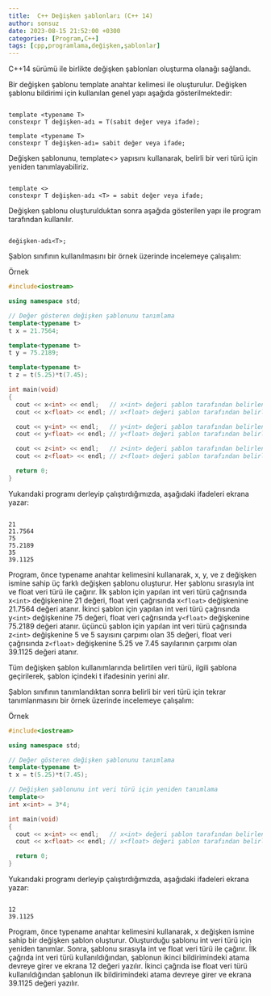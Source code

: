```yaml
---
title:  C++ Değişken şablonları (C++ 14)
author: sonsuz
date: 2023-08-15 21:52:00 +0300
categories: [Program,C++]
tags: [cpp,programlama,değişken,şablonlar]
---
```



C++14 sürümü ile birlikte değişken şablonları oluşturma olanağı sağlandı.

Bir değişken şablonu template anahtar kelimesi ile oluşturulur. Değişken şablonu bildirimi için kullanılan genel yapı aşağıda gösterilmektedir:

```

template <typename T>
constexpr T değişken-adı = T(sabit değer veya ifade);

template <typename T>
constexpr T değişken-adı= sabit değer veya ifade;

```

Değişken şablonunu, template<> yapısını kullanarak, belirli bir veri türü için yeniden tanımlayabiliriz.

```

template <>
constexpr T değişken-adı <T> = sabit değer veya ifade;

```

Değişken şablonu oluşturulduktan sonra aşağıda gösterilen yapı ile program tarafından kullanılır.

```

değişken-adı<T>;

```

Şablon sınıfının kullanılmasını bir örnek üzerinde incelemeye çalışalım:

Örnek

```c++
#include<iostream>

using namespace std;

// Değer gösteren değişken şablonunu tanımlama
template<typename t>
t x = 21.7564;

template<typename t>
t y = 75.2189;

template<typename t>
t z = t(5.25)*t(7.45);

int main(void)
{
  cout << x<int> << endl;   // x<int> değeri şablon tarafından belirlenen int bir değişkendir.
  cout << x<float> << endl; // x<float> değeri şablon tarafından belirlenen float bir değişkendir.

  cout << y<int> << endl;   // y<int> değeri şablon tarafından belirlenen int bir değişkendir.
  cout << y<float> << endl; // y<float> değeri şablon tarafından belirlenen float bir değişkendir.

  cout << z<int> << endl;   // z<int> değeri şablon tarafından belirlenen int bir değişkendir.
  cout << z<float> << endl; // z<float> değeri şablon tarafından belirlenen float bir değişkendir.

  return 0;
}


```

Yukarıdaki programı derleyip çalıştırdığımızda, aşağıdaki ifadeleri ekrana yazar:

```

21
21.7564
75
75.2189
35
39.1125

```

Program, önce typename anahtar kelimesini kullanarak, x, y, ve z değişken ismine sahip üç farklı değişken şablonu oluşturur. Her şablonu sırasıyla int ve float veri türü ile çağırır. İlk şablon için yapılan int veri türü çağrısında x`<int>` değişkenine 21 değeri, float veri çağrısında x`<float>` değişkenine 21.7564 değeri atanır. İkinci şablon için yapılan int veri türü çağrısında y`<int>` değişkenine 75 değeri, float veri çağrısında y`<float>` değişkenine 75.2189 değeri atanır. üçüncü şablon için yapılan int veri türü çağrısında z`<int>` değişkenine 5 ve 5 sayısını çarpımı olan 35 değeri, float veri çağrısında z`<float>` değişkenine 5.25 ve 7.45 sayılarının çarpımı olan 39.1125 değeri atanır.

Tüm değişken şablon kullanımlarında belirtilen veri türü, ilgili şablona geçirilerek, şablon içindeki t ifadesinin yerini alır.

Şablon sınıfının tanımlandıktan sonra belirli bir veri türü için tekrar tanımlanmasını bir örnek üzerinde incelemeye çalışalım:

Örnek

```c++
#include<iostream>

using namespace std;

// Değer gösteren değişken şablonunu tanımlama
template<typename t>
t x = t(5.25)*t(7.45);

// Değişken şablonunu int veri türü için yeniden tanımlama
template<>
int x<int> = 3*4;

int main(void)
{
  cout << x<int> << endl;   // x<int> değeri şablon tarafından belirlenen int bir değişkendir.
  cout << x<float> << endl; // x<float> değeri şablon tarafından belirlenen float bir değişkendir.

  return 0;
}


```

Yukarıdaki programı derleyip çalıştırdığımızda, aşağıdaki ifadeleri ekrana yazar:

```

12
39.1125

```

Program, önce typename anahtar kelimesini kullanarak, x değişken ismine sahip bir değişken şablon oluşturur. Oluşturduğu şablonu int veri türü için yeniden tanımlar. Sonra, şablonu sırasıyla int ve float veri türü ile çağırır. İlk çağrıda int veri türü kullanıldığından, şablonun ikinci bildirimindeki atama devreye girer ve ekrana 12 değeri yazılır. İkinci çağrıda ise float veri türü kullanıldığından şablonun ilk bildirimindeki atama devreye girer ve ekrana 39.1125 değeri yazılır.
